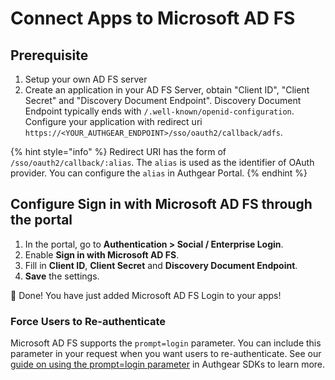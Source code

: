 # Connect Apps to Microsoft AD FS

## Prerequisite

1. Setup your own AD FS server
2. Create an application in your AD FS Server, obtain "Client ID", "Client Secret" and "Discovery Document Endpoint". Discovery Document Endpoint typically ends with `/.well-known/openid-configuration`. Configure your application with redirect uri `https://<YOUR_AUTHGEAR_ENDPOINT>/sso/oauth2/callback/adfs`.

{% hint style="info" %}
Redirect URI has the form of `/sso/oauth2/callback/:alias`. The `alias` is used as the identifier of OAuth provider. You can configure the `alias` in Authgear Portal.
{% endhint %}

## Configure Sign in with Microsoft AD FS through the portal

1. In the portal, go to **Authentication > Social / Enterprise Login**.
2. Enable **Sign in with Microsoft AD FS**.
3. Fill in **Client ID**, **Client Secret** and **Discovery Document Endpoint**.
4. **Save** the settings.

🎉 Done! You have just added Microsoft AD FS Login to your apps!

### Force Users to Re-authenticate

Microsoft AD FS supports the `prompt=login` parameter. You can include this parameter in your request when you want users to re-authenticate. See our [guide on using the prompt=login parameter](../force-social-enterprise-login-providers-to-show-login-screen.md) in Authgear SDKs to learn more.
